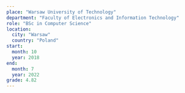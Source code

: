 ```yaml
---
place: "Warsaw University of Technology"
department: "Faculty of Electronics and Information Technology"
role: "BSc in Computer Science"
location:
  city: "Warsaw"
  country: "Poland"
start:
  month: 10
  year: 2018
end:
  month: 7
  year: 2022
grade: 4.82
---
```

<!-- TODO: add info about thesis -->
<!-- Final thesis: "Multiplayer card game in a web browser"
https://repo.pw.edu.pl/info/bachelor/WUT1e704d7c91d14482bff67b892a8850a9 -->